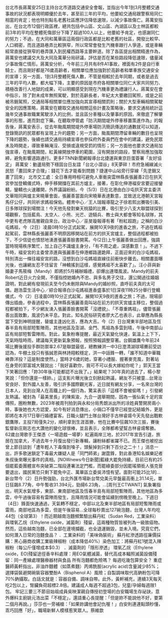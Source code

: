 台北市長蔣萬安25日主持台北市道路交通安全會報，並指出今年1到3月整體交通事故的狀況都表現明顯優於去年，甚至前三年的平均，他要給交通局跟警察局同仁相當的肯定；他也特別點名老舊社區應評估降低速限，以減少事故傷亡。蔣萬安指出，在台北市12個行政區裡，總共包括中山區、文山區、內湖區以及士林區都較前3年的平均在整體死傷部分下降了超過100人以上，他要給予肯定，也感謝同仁的努力；不過，在大同和萬華區這兩個行政區都是比較老舊的社區，開發比較早、人口稠密，而且道路巷弄比較狹窄，所以常常會發生汽機車跟行人爭道，或是車輛經常直接從狹窄的巷弄匯入到民權西路等主要幹道。除了各區提出相關精進作為，蔣萬安也建議交大及大同及萬華分局研議，評估是否在某些路段降低速限，儘量減少事故傷亡情形。蔣萬安分析，今年前三月共有8件A1事故，裡面有2件是自行車騎士，而且剛好都是76歲高齡者，相關單位應加強對於高齡者和單車族交通安全的宣導；另一方面，1到3月整體死傷人數，不管是相較於去年同期，或者是過去三年的平均人數，都大幅下降，主要的原因是市府各相關單位同仁大家共同努力、積極改善行人地獄的成果，可以明顯感受到現在汽機車更為禮讓行人。蔣萬安在會中指示，除了對未成年無照駕駛，對於高齡長者，年紀太大要繳回駕照，或是之前被吊銷駕照，交通局等相關單位應加強向其宣導相關罰則；關於大型車輛相關駕駛安全的因應策略，蔣萬安在聽取交通局相關這些計畫及策略後，要求交通局統計這幾年交通事故職業駕駛涉入的比例，並且區分車種以及肇事的原因，來徹底了解肇事的形態，進而對症下藥。在聽取停管處「防汛期間堤外停車移置策進作為」的報告後，蔣萬安表示，從去年颱風期間堤外停車場防汛簡訊傳送的通數就可以知道，登錄簡訊的民眾都有呈現上升的趨勢；另一方面，颱風期間滯留車輛的數目也呈現下降的趨勢，後續也請交通局持續宣導也參採府外委員們在會中的建議，避免民眾未及時開走，導致車輛淹沒、受損或違規受罰的情形；另一方面他也要求交通局加強宣導，在颱風期間，紅黃線開放停車的範圍，沒有開放的路段，警察局應加強取締，避免影響道路通行。更多FTNN新聞網報導台北捷運與東京巨蛋簽署「友好協定」 蔣萬安：動盪局勢下穩固台日友誼「台北小澀谷」8天夢碎！市府急補線滅火 民怒「畫回來才合理」：錢花下去才能看到問題？捷運中山站旁行穿線「先塗銷又畫了回來」 北市交工處：全日專用時相可避免人車衝突雲林縣長張麗善2日在拱天宮參加登轎儀式時，伸手移開擋在其前方爐主，接著，在彰化伸港福安宮要迎接鑾轎，鑾轎也火速離開，外界議論紛紛。今（5/3）日在北港由白沙屯拱天宮主委洪文華陪同與爐主宋曉華會面，張麗善當面向宋曉華表達歉意，並致送北港朝天宮報馬仔公仔，共同祈求媽祖保佑。體育中心／王人瑞報導龍之子徐若熙出賽吸引美、日多隊球探到場關注！今天他先發對樂天桃猿的比賽，吸引至少八支大聯盟球探到場觀察，包括藍鳥、太空人、小熊、光芒、遊騎兵、教士與大都會等知名球隊，其中更有老虎隊高層親自來台。政治中心／巫旻璇報導有著「粉紅超跑」之稱的白沙屯媽祖，今（2日）凌晨0時10分正式起駕，展開10天9夜的進香之旅，不過在媽祖起駕前，雲林縣長張麗善不明原因移開站在前方的拱天宮爐主，整個過程都被拍下，不少信徒也憤怒地湧進張麗善臉書開罵。今(2日)上午張麗善做出回應，強調當時現場秩序繁忙，加上自己不識爐主身分，「有不周之處，深感歉意！」。不過下午時，福安宮的主委曾添進與張麗善在伸港鄉路邊跪拜，正面迎來的白沙屯媽祖，特別清出一條往福安宮的路，沒想到白沙屯媽祖直線往前衝快步離去。相關畫面曝光後，也讓網友忍不住留言「神轎搖到這樣，感覺媽祖不太喜歡了」。汪小菲與新婚妻子馬筱梅（Mandy）即將於5月補辦婚禮，卻爆出連環風波。Mandy的前夫Robert近日火力全開，不僅指控她婚內不忠、與多名男子交往，還公開過往婚姻證明，對此網有發現前夫至今仍未刪除與Mandy的婚紗照，直呼前夫真的太可憐。趙浩雲生活中心／綜合報導白沙屯媽祖進香盛事於1日深夜11時25分舉行登轎儀式，今（2）日凌晨0時10分正式起駕，展開10天9夜的進香之旅；不過，現場卻傳出插曲，參香過程中，雲林縣長張麗善竟叫站在前方的拱天宮爐主移位，整個過程都被拍下，不少網友湧入張麗善臉書開罵「沒禮貌」、「不尊重媽祖」，儘管張麗善出面致歉，風波仍未平息。對此，知名民俗研究者廖大乙也表示，此舉應為縣長當下受到神明提醒，替爐主逢凶化吉，應為大吉。今（2）日台灣東半部地區及恆春半島有局部短暫陣雨，其他地區及澎湖、金門、馬祖為多雲到晴，午後中南部山區有局部短暫雷陣雨。對此，氣象粉專提醒，最近天氣變化快速，氣溫上上下下，天氣時陰時雨，建議每天更新氣象預報，按照預報調整穿著。台鋼雄鷹今年前24場比賽後援投手群防禦率2.67是聯盟最低，總教練洪一中3日澄清湖球場賽前受訪認為，牛棚土投只有張誠恩與林詩翔較穩定，洪一中話鋒一轉，「誰不知道中華職棒靠洋投？這是制度使然。」當時才6歲的她，穿著小禮服、握著麥克風，對著站在身旁的郭富城大聲說出：「我好喜歡你，我可不可以長大嫁給你呢？」郭天王當下笑著回應：「妳30年後可能都認不出我了。」結果呢？30年真的過去了，楊小黎笑說：「但你還是一樣帥。」這支影片曝光後立刻掀起熱議，網友不只被童...台灣治安良好、對外國人友善，吸引許多國際觀光客，近日就有網友分享，一名來台灣的日本人，見到台灣人在高鐵上的一個行為，驚呆表示「這樣不會被偷嗎！」引發網友熱議。被封為「最美里長」的陳紫渝，九合一選舉期間，因為一張仙氣十足的宣傳照，圈粉無數，2023年被周刊拍到與永和分局秀朗派出所的凃姓員警開房兩小時，事後她也大方認愛，如今有好消息傳出，小倆口不僅早已經登記結婚外，更是即將在本月17日舉行婚禮宴客。日職火腿鬥士隊台灣好手古林睿煬今天先發出戰軟銀鷹隊，主投7局僅失2分，順利拿到生涯首勝，他在比賽中狂飆10次三振，賽後監督新庄剛志也大讚他的變化球很棒，並且表示，全隊都希望幫古林睿煬奪勝。62歲台灣歌手王傑憑〈一場遊戲一場夢〉紅遍兩岸三地，於2017年宣告引退，旅居在加拿大，不過去年十月復出發行新專輯，讓粉絲都雀躍不已。而王傑也被挖出曾上節目談到「遭年輕人下毒傷到嗓子，頭髮掉到只剩下百分之二十！」消息一出，許多歌迷鎖定下毒最大嫌疑人是「同門師弟」謝霆鋒，對此香港知名娛樂記者朱叔後來曝光事件的真相。[NOWnews今日新聞]藍綠大罷免持續，目前已有約25個罷藍委團體宣布突破第二階段連署法定門檻，而罷綠委部分因罷瑤領銜人張克晉要退出，國民黨恐只剩下罷免中正、萬華區立委吳沛憶有望。面對可能25比1的...新台幣今（2）日升勢強勁，台北外匯市場新台幣兌美元早盤最高衝上31.14元，單日狂飆8.77角，中午暫收31.394元，勁揚6.23角，...[周刊王CTWANT] 氣象署指出，明天水氣增多，東部、東南部地區及恆春半島有局部短暫陣雨，其他地區為多雲，中午過後容易有雷陣雨發生，且降雨情況可能會延續到傍晚至晚上。下週日（4日）鋒面快速通過，天氣轉不穩定，中部以北及東半部地區有局部短暫陣雨或雷雨，南部地區為多雲，但是午後容易...全球每秒賣出127碗泡麵，台灣人年均吃44包（全球第3）！而近期越南泡麵頻繁驗出蘇丹紅（Sudan Red，工業染料）與環氧乙烷（Ethylene oxide，滅菌劑）殘留，這兩種物質皆被列為一級致癌物。然而，這些越南泡麵，已全部在邊境攔截，也全退運銷毀，並未入境。究竟它們，如何潛入日常的泡麵食品？ ．工業染料的「美味偽裝術」 蘇丹紅滲透路徑廉價採購：黑心廠商收購工業級辣椒粉（成本降低40%）染色加工：將蘇丹紅1號混入辣椒粉（每公斤僅增成本$0.3） ．滅菌劑的「隱形滲透」 環氧乙烷（Ethylene oxide，EO)殘留途徑香辛料處理：用EO氣體滅菌，替代高成本輻照滅菌設備殘留：同一產線處理醫療器材與食品 所有泡麵都危險嗎？ 每週吃幾包算安全？ 重症醫師黃軒指出，非油炸麵體（如蒸煮麵）丙烯酰胺(acrylic acid)含量減少85%；選擇袋裝避開碗裝容器雙酚A（Bisphenol A）風險；自製調味取代高鈉粉包可降70%鈉攝取。白話文就是：容器自備、調味自帶。此外，黃軒補充，連續3天每天吃2包以上，腎臟負荷超標2.8倍。建議成人每週不超過3包，兒童/孕婦每週限1包。 牢記三要三不節目始祖成員吳映潔親自傳授初登場的白安職場生存祕訣，意外爆料主廚姚元浩出菜「不穩定」，還語重心長提醒：「但是妳不能說他不好，要第二個月再說。」莎莎也一旁補槍：「如果妳講他會記仇喔！」白安則連連點頭秒懂，乖巧回應「好」，職場新鮮人模樣惹笑眾人。蔡維歆
